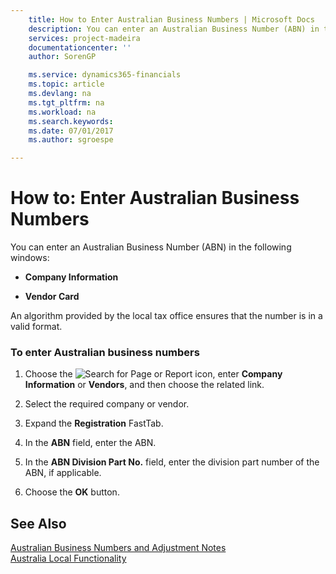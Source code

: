 ```yaml
---
    title: How to Enter Australian Business Numbers | Microsoft Docs
    description: You can enter an Australian Business Number (ABN) in the following windows:
    services: project-madeira
    documentationcenter: ''
    author: SorenGP

    ms.service: dynamics365-financials
    ms.topic: article
    ms.devlang: na
    ms.tgt_pltfrm: na
    ms.workload: na
    ms.search.keywords:
    ms.date: 07/01/2017
    ms.author: sgroespe

---
```

# How to: Enter Australian Business Numbers
You can enter an Australian Business Number (ABN) in the following windows:  
  
-   **Company Information**  
  
-   **Vendor Card**  
  
 An algorithm provided by the local tax office ensures that the number is in a valid format.  
  
### To enter Australian business numbers  
  
1.  Choose the ![Search for Page or Report](media/ui-search/search_small.png "Search for Page or Report icon") icon, enter **Company Information** or **Vendors**, and then choose the related link.  
  
2.  Select the required company or vendor.  
  
3.  Expand the **Registration** FastTab.  
  
4.  In the **ABN** field, enter the ABN.  
  
5.  In the **ABN Division Part No.** field, enter the division part number of the ABN, if applicable.  
  
6.  Choose the **OK** button.  
  
## See Also  
 [Australian Business Numbers and Adjustment Notes](australian-business-numbers-and-adjustment-notes.md)   
 [Australia Local Functionality](australia-local-functionality.md)